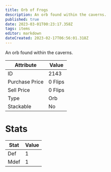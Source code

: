 ```yaml
---
title: Orb of Frogs
description: An orb found within the caverns.
published: true
date: 2023-03-01T00:23:17.358Z
tags: items
editor: markdown
dateCreated: 2023-02-17T06:56:01.318Z
---
```


An orb found within the caverns.

|Attribute|Value|
|-|-|
|ID|2143|
|Purchase Price|0 Flips|
|Sell Price|0 Flips|
|Type|Orb|
|Stackable|No|

# Stats
|Stat|Value|
|-|-|
|Def|1|
|Mdef|1|
